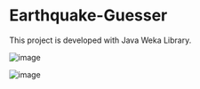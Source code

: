 # Earthquake-Guesser
This project is developed with Java Weka Library.

![image](https://github.com/resultanyildizi/earthquake-guesser/assets/47090675/67573630-f6bf-40e2-a5eb-1eab462816fa)

![image](https://github.com/resultanyildizi/earthquake-guesser/assets/47090675/455519e0-df32-4f6e-83b4-74fcfa2faca5)




